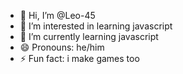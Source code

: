 - 👋 Hi, I’m @Leo-45
- 👀 I’m interested in learning javascript
- 🌱 I’m currently learning javascript
- 😄 Pronouns: he/him
- ⚡ Fun fact: i make games too

<!---
Leo-45/Leo-45 is a ✨ special ✨ repository because its `README.md` (this file) appears on your GitHub profile.
You can click the Preview link to take a look at your changes.
--->
